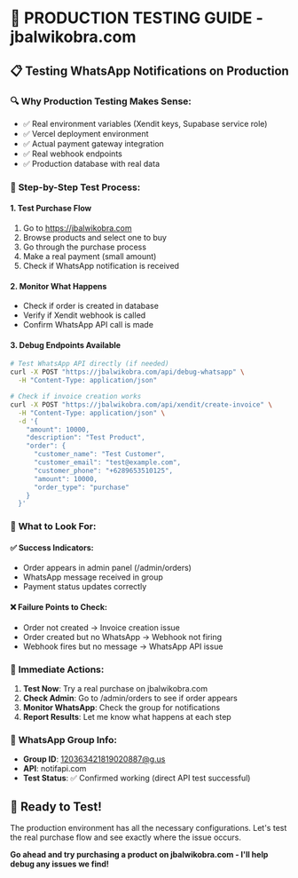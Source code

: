 # 🚀 PRODUCTION TESTING GUIDE - jbalwikobra.com

## 📋 **Testing WhatsApp Notifications on Production**

### 🔍 **Why Production Testing Makes Sense:**
- ✅ Real environment variables (Xendit keys, Supabase service role)
- ✅ Vercel deployment environment 
- ✅ Actual payment gateway integration
- ✅ Real webhook endpoints
- ✅ Production database with real data

### 🧪 **Step-by-Step Test Process:**

#### **1. Test Purchase Flow**
1. Go to https://jbalwikobra.com
2. Browse products and select one to buy
3. Go through the purchase process
4. Make a real payment (small amount)
5. Check if WhatsApp notification is received

#### **2. Monitor What Happens**
- Check if order is created in database
- Verify if Xendit webhook is called
- Confirm WhatsApp API call is made

#### **3. Debug Endpoints Available**
```bash
# Test WhatsApp API directly (if needed)
curl -X POST "https://jbalwikobra.com/api/debug-whatsapp" \
  -H "Content-Type: application/json"

# Check if invoice creation works
curl -X POST "https://jbalwikobra.com/api/xendit/create-invoice" \
  -H "Content-Type: application/json" \
  -d '{
    "amount": 10000,
    "description": "Test Product",
    "order": {
      "customer_name": "Test Customer",
      "customer_email": "test@example.com",
      "customer_phone": "+6289653510125",
      "amount": 10000,
      "order_type": "purchase"
    }
  }'
```

### 🎯 **What to Look For:**

#### **✅ Success Indicators:**
- Order appears in admin panel (/admin/orders)
- WhatsApp message received in group
- Payment status updates correctly

#### **❌ Failure Points to Check:**
- Order not created → Invoice creation issue
- Order created but no WhatsApp → Webhook not firing
- Webhook fires but no message → WhatsApp API issue

### 🔧 **Immediate Actions:**

1. **Test Now**: Try a real purchase on jbalwikobra.com
2. **Check Admin**: Go to /admin/orders to see if order appears
3. **Monitor WhatsApp**: Check the group for notifications
4. **Report Results**: Let me know what happens at each step

### 📱 **WhatsApp Group Info:**
- **Group ID**: 120363421819020887@g.us
- **API**: notifapi.com
- **Test Status**: ✅ Confirmed working (direct API test successful)

## 🚀 **Ready to Test!**

The production environment has all the necessary configurations. Let's test the real purchase flow and see exactly where the issue occurs.

**Go ahead and try purchasing a product on jbalwikobra.com - I'll help debug any issues we find!**
